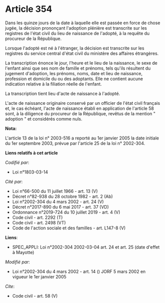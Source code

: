 # Article 354

Dans les quinze jours de la date à laquelle elle est passée en force de chose jugée, la décision prononçant l'adoption
plénière est transcrite sur les registres de l'état civil du lieu de naissance de l'adopté, à la requête du procureur de la
République. 

Lorsque l'adopté est né à l'étranger, la décision est transcrite sur les registres du service central d'état civil du
ministère des affaires étrangères. 

La transcription énonce le jour, l'heure et le lieu de la naissance, le sexe de l'enfant ainsi que ses nom de famille et
prénoms, tels qu'ils résultent du jugement d'adoption, les prénoms, noms, date et lieu de naissance, profession et domicile
du ou des adoptants. Elle ne contient aucune indication relative à la filiation réelle de l'enfant. 

La transcription tient lieu d'acte de naissance à l'adopté.

L'acte de naissance originaire conservé par un officier de l'état civil français et, le cas échéant, l'acte de naissance
établi en application de l'article 58 sont, à la diligence du procureur de la République, revêtus de la mention " adoption "
et considérés comme nuls.

**Nota:**

L'article 13 de la loi n° 2003-516 a reporté au 1er janvier 2005 la date initiale du 1er septembre 2003, prévue par l'article
25 de la loi n° 2002-304.

**Liens relatifs à cet article**

_Codifié par_:

  - Loi n°1803-03-14

_Cité par_:

  - Loi n°66-500 du 11 juillet 1966 - art. 13 (V)
  - Décret n°82-938 du 28 octobre 1982 - art. 2 (Ab)
  - Loi n°2002-304 du 4 mars 2002 - art. 24 (V)
  - Décret n°2017-890 du 6 mai 2017 - art. 37 (VD)
  - Ordonnance n°2019-724 du 10 juillet 2019 - art. 4 (V)
  - Code civil - art. 2292 (T)
  - Code civil - art. 2498 (VT)
  - Code de l'action sociale et des familles - art. L147-8 (V)

**Liens**:

  - SPEC_APPLI: Loi n°2002-304 2002-03-04 art. 24 et art. 25 (date d'effet à Mayotte)

_Modifié par_:

  - Loi n°2002-304 du 4 mars 2002 - art. 14 () JORF 5 mars 2002 en vigueur le 1er janvier 2005

_Cite_:

  - Code civil - art. 58 (V)

